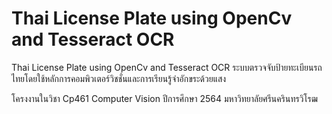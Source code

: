 # Thai License Plate using OpenCv and Tesseract OCR


Thai License Plate using OpenCv and Tesseract OCR
ระบบตรวจจับป้ายทะเบียนรถไทยโดยใช้หลักการคอมพิวเตอร์วิชชั่นและการเรียนรู้จำอักขระด้วยแสง 


โครงงานในวิชา Cp461 Computer Vision ปีการศึกษา 2564 
มหาวิทยาลัยศรีนครินทรวิโรฒ
